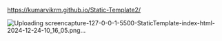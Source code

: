 https://kumarvikrm.github.io/Static-Template2/

![Uploading screencapture-127-0-0-1-5500-StaticTemplate-index-html-2024-12-24-10_16_05.png…]()
